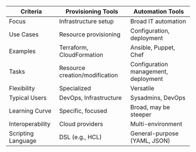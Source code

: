 Criteria             | Provisioning Tools      | Automation Tools
--------------------- | ------------------------ | -----------------------
Focus                | Infrastructure setup    | Broad IT automation
Use Cases            | Resource provisioning   | Configuration, deployment
Examples             | Terraform, CloudFormation| Ansible, Puppet, Chef
Tasks                | Resource creation/modification | Configuration management, deployment
Flexibility          | Specialized             | Versatile
Typical Users        | DevOps, Infrastructure   | Sysadmins, DevOps
Learning Curve       | Specific, focused       | Broad, may be steeper
Interoperability     | Cloud providers         | Multi-environment
Scripting Language   | DSL (e.g., HCL)         | General-purpose (YAML, JSON)
